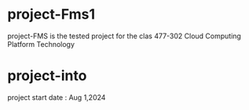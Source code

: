 # project-Fms1
project-FMS is the tested project for the clas 477-302 Cloud Computing Platform Technology

# project-into
project start date : Aug 1,2024
